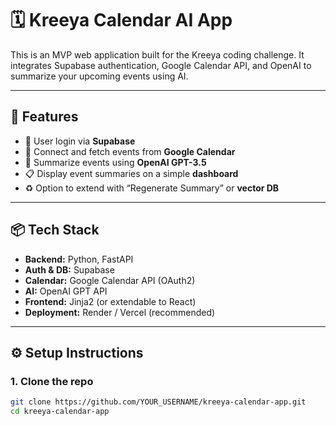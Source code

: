 # 🗓️ Kreeya Calendar AI App

This is an MVP web application built for the Kreeya coding challenge. It integrates Supabase authentication, Google Calendar API, and OpenAI to summarize your upcoming events using AI.

---

## 🚀 Features

- 🔐 User login via **Supabase**
- 📅 Connect and fetch events from **Google Calendar**
- 🧠 Summarize events using **OpenAI GPT-3.5**
- 📋 Display event summaries on a simple **dashboard**
- ♻️ Option to extend with “Regenerate Summary” or **vector DB**

---

## 📦 Tech Stack

- **Backend:** Python, FastAPI
- **Auth & DB:** Supabase
- **Calendar:** Google Calendar API (OAuth2)
- **AI:** OpenAI GPT API
- **Frontend:** Jinja2 (or extendable to React)
- **Deployment:** Render / Vercel (recommended)

---

## ⚙️ Setup Instructions

### 1. Clone the repo
```bash
git clone https://github.com/YOUR_USERNAME/kreeya-calendar-app.git
cd kreeya-calendar-app
